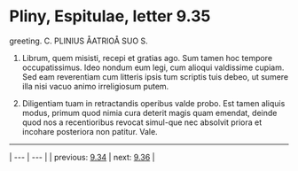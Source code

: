# Pliny, Espitulae, letter 9.35

greeting. C. PLINIUS ÅATRlOÅ SUO S.



1. Librum, quem misisti, recepi et gratias ago. Sum tamen hoc tempore occupatissimus. Ideo nondum eum legi, cum alioqui valdissime cupiam. Sed eam reverentiam cum litteris ipsis tum scriptis tuis debeo, ut sumere illa nisi vacuo animo irreligiosum putem.



2. Diligentiam tuam in retractandis operibus valde probo. Est tamen aliquis modus, primum quod nimia cura deterit magis quam emendat, deinde quod nos a recentioribus revocat simul-que nec absolvit priora et incohare posteriora non patitur. Vale.



---

| --- | --- |
| previous: [9.34](../9.34/) | next: [9.36](../9.36/) |